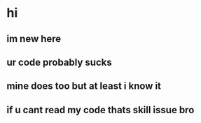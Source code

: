 # hi
## im new here
## ur code probably sucks
## mine does too but at least i know it
## if u cant read my code thats skill issue bro
